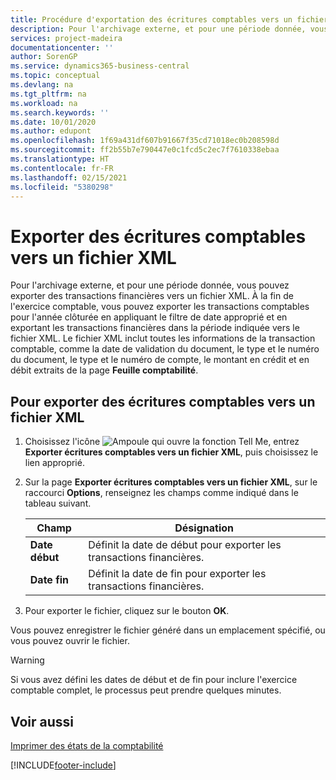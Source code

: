 ```yaml
---
title: Procédure d'exportation des écritures comptables vers un fichier XML
description: Pour l'archivage externe, et pour une période donnée, vous pouvez exporter des transactions financières vers un fichier XML.
services: project-madeira
documentationcenter: ''
author: SorenGP
ms.service: dynamics365-business-central
ms.topic: conceptual
ms.devlang: na
ms.tgt_pltfrm: na
ms.workload: na
ms.search.keywords: ''
ms.date: 10/01/2020
ms.author: edupont
ms.openlocfilehash: 1f69a431df607b91667f35cd71018ec0b208598d
ms.sourcegitcommit: ff2b55b7e790447e0c1fcd5c2ec7f7610338ebaa
ms.translationtype: HT
ms.contentlocale: fr-FR
ms.lasthandoff: 02/15/2021
ms.locfileid: "5380298"
---
```

# <a name="export-general-ledger-entries-to-an-xml-file"></a>Exporter des écritures comptables vers un fichier XML
Pour l'archivage externe, et pour une période donnée, vous pouvez exporter des transactions financières vers un fichier XML. À la fin de l'exercice comptable, vous pouvez exporter les transactions comptables pour l'année clôturée en appliquant le filtre de date approprié et en exportant les transactions financières dans la période indiquée vers le fichier XML. Le fichier XML inclut toutes les informations de la transaction comptable, comme la date de validation du document, le type et le numéro du document, le type et le numéro de compte, le montant en crédit et en débit extraits de la page **Feuille comptabilité**.  

## <a name="to-export-general-ledger-entries-to-an-xml-file"></a>Pour exporter des écritures comptables vers un fichier XML  

1.  Choisissez l'icône ![Ampoule qui ouvre la fonction Tell Me](../../media/ui-search/search_small.png "Dites-moi ce que vous voulez faire"), entrez **Exporter écritures comptables vers un fichier XML**, puis choisissez le lien approprié.  
2.  Sur la page **Exporter écritures comptables vers un fichier XML**, sur le raccourci **Options**, renseignez les champs comme indiqué dans le tableau suivant.  

    |Champ|Désignation|  
    |---------------------------------|---------------------------------------|  
    |**Date début**|Définit la date de début pour exporter les transactions financières.|  
    |**Date fin**|Définit la date de fin pour exporter les transactions financières.|  

3.  Pour exporter le fichier, cliquez sur le bouton **OK**.  

Vous pouvez enregistrer le fichier généré dans un emplacement spécifié, ou vous pouvez ouvrir le fichier.  

> [!WARNING]  
>  Si vous avez défini les dates de début et de fin pour inclure l'exercice comptable complet, le processus peut prendre quelques minutes.  

## <a name="see-also"></a>Voir aussi  
[Imprimer des états de la comptabilité](how-to-print-general-ledger-reports.md)


[!INCLUDE[footer-include](../../includes/footer-banner.md)]